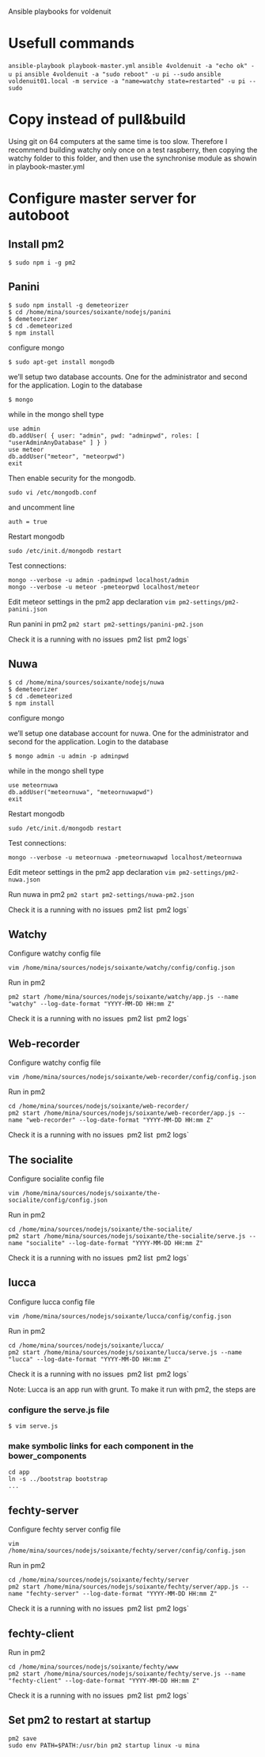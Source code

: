 Ansible playbooks for voldenuit

# Usefull commands
`ansible-playbook playbook-master.yml`
`ansible 4voldenuit -a "echo ok" -u pi`
`ansible 4voldenuit -a "sudo reboot" -u pi --sudo`
`ansible voldenuit01.local -m service -a "name=watchy state=restarted" -u pi --sudo`

# Copy instead of pull&build

Using git on 64 computers at the same time is too slow.
Therefore I recommend building watchy only once on a test raspberry, then copying the watchy folder to this folder, and then use the synchronise module as showin in playbook-master.yml


# Configure master server for autoboot

## Install pm2
`$ sudo npm i -g pm2`

## Panini

```
$ sudo npm install -g demeteorizer
$ cd /home/mina/sources/soixante/nodejs/panini
$ demeteorizer
$ cd .demeteorized
$ npm install
```

configure mongo
```
$ sudo apt-get install mongodb
```

 we’ll setup two database accounts. One for the administrator and second for the application. Login to the database
```
$ mongo
```
while in the mongo shell type
```
use admin
db.addUser( { user: "admin", pwd: "adminpwd", roles: [ "userAdminAnyDatabase" ] } )
use meteor
db.addUser("meteor", "meteorpwd")
exit
```
Then enable security for the mongodb.
```
sudo vi /etc/mongodb.conf
```
and uncomment line
```
auth = true
```
Restart mongodb
```
sudo /etc/init.d/mongodb restart
```
Test connections:
```
mongo --verbose -u admin -padminpwd localhost/admin
mongo --verbose -u meteor -pmeteorpwd localhost/meteor
```
Edit meteor settings in the pm2 app declaration
`vim pm2-settings/pm2-panini.json`

Run panini in pm2
`pm2 start pm2-settings/panini-pm2.json`

Check it is a running with no issues`
`pm2 list`
`pm2 logs`

## Nuwa

```
$ cd /home/mina/sources/soixante/nodejs/nuwa
$ demeteorizer
$ cd .demeteorized
$ npm install
```

configure mongo

 we’ll setup one database account for nuwa. One for the administrator and second for the application. Login to the database
```
$ mongo admin -u admin -p adminpwd
```
while in the mongo shell type
```
use meteornuwa
db.addUser("meteornuwa", "meteornuwapwd")
exit
```
Restart mongodb
```
sudo /etc/init.d/mongodb restart
```
Test connections:
```
mongo --verbose -u meteornuwa -pmeteornuwapwd localhost/meteornuwa
```
Edit meteor settings in the pm2 app declaration
`vim pm2-settings/pm2-nuwa.json`

Run nuwa in pm2
`pm2 start pm2-settings/nuwa-pm2.json`

Check it is a running with no issues`
`pm2 list`
`pm2 logs`

## Watchy 
Configure watchy config file
```
vim /home/mina/sources/nodejs/soixante/watchy/config/config.json
```
Run in pm2
```
pm2 start /home/mina/sources/nodejs/soixante/watchy/app.js --name "watchy" --log-date-format "YYYY-MM-DD HH:mm Z"
```

Check it is a running with no issues`
`pm2 list`
`pm2 logs`

## Web-recorder 
Configure watchy config file
```
vim /home/mina/sources/nodejs/soixante/web-recorder/config/config.json
```
Run in pm2
```
cd /home/mina/sources/nodejs/soixante/web-recorder/
pm2 start /home/mina/sources/nodejs/soixante/web-recorder/app.js --name "web-recorder" --log-date-format "YYYY-MM-DD HH:mm Z"
```

Check it is a running with no issues`
`pm2 list`
`pm2 logs`

## The socialite
Configure socialite config file
```
vim /home/mina/sources/nodejs/soixante/the-socialite/config/config.json
```
Run in pm2
```
cd /home/mina/sources/nodejs/soixante/the-socialite/
pm2 start /home/mina/sources/nodejs/soixante/the-socialite/serve.js --name "socialite" --log-date-format "YYYY-MM-DD HH:mm Z"
```

Check it is a running with no issues`
`pm2 list`
`pm2 logs`

## lucca
Configure lucca config file
```
vim /home/mina/sources/nodejs/soixante/lucca/config/config.json
```
Run in pm2
```
cd /home/mina/sources/nodejs/soixante/lucca/
pm2 start /home/mina/sources/nodejs/soixante/lucca/serve.js --name "lucca" --log-date-format "YYYY-MM-DD HH:mm Z"
```

Check it is a running with no issues`
`pm2 list`
`pm2 logs`

Note:
Lucca is an app run with grunt.
To make it run with pm2, the steps are

### configure the serve.js file
`$ vim serve.js `

### make symbolic links for each component in the bower_components
```
cd app
ln -s ../bootstrap bootstrap
...
```

## fechty-server
Configure fechty server config file
```
vim /home/mina/sources/nodejs/soixante/fechty/server/config/config.json
```
Run in pm2
```
cd /home/mina/sources/nodejs/soixante/fechty/server
pm2 start /home/mina/sources/nodejs/soixante/fechty/server/app.js --name "fechty-server" --log-date-format "YYYY-MM-DD HH:mm Z"
```

Check it is a running with no issues`
`pm2 list`
`pm2 logs`

## fechty-client
Run in pm2
```
cd /home/mina/sources/nodejs/soixante/fechty/www
pm2 start /home/mina/sources/nodejs/soixante/fechty/serve.js --name "fechty-client" --log-date-format "YYYY-MM-DD HH:mm Z"
```

Check it is a running with no issues`
`pm2 list`
`pm2 logs`

## Set pm2 to restart at startup
```
pm2 save
sudo env PATH=$PATH:/usr/bin pm2 startup linux -u mina
```
